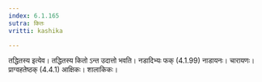 ```yaml
---
index: 6.1.165
sutra: कितः
vritti: kashika

---
```

तद्धितस्य इत्येव। तद्धितस्य कितो ऽन्त उदात्तो भवति। नडादिभ्यः फक् (4.1.99) नाडायनः। चारायणः। प्राग्वहतेष्ठक् (4.4.1) आक्षिकः। शालाकिकः।